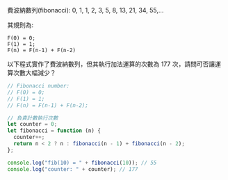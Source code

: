 費波納數列(fibonacci): 0, 1, 1, 2, 3, 5, 8, 13, 21, 34, 55,...

其規則為:

```
F(0) = 0;
F(1) = 1;
F(n) = F(n-1) + F(n-2)
```

以下程式實作了費波納數列，但其執行加法運算的次數為 177 次，請問可否讓運算次數大幅減少？

```js
// Fibonacci number:
// F(0) = 0;
// F(1) = 1;
// F(n) = F(n-1) + F(n-2);

// 負責計數執行次數
let counter = 0;
let fibonacci = function (n) {
  counter++;
  return n < 2 ? n : fibonacci(n - 1) + fibonacci(n - 2);
};

console.log("fib(10) = " + fibonacci(10)); // 55
console.log("counter: " + counter); // 177
```
